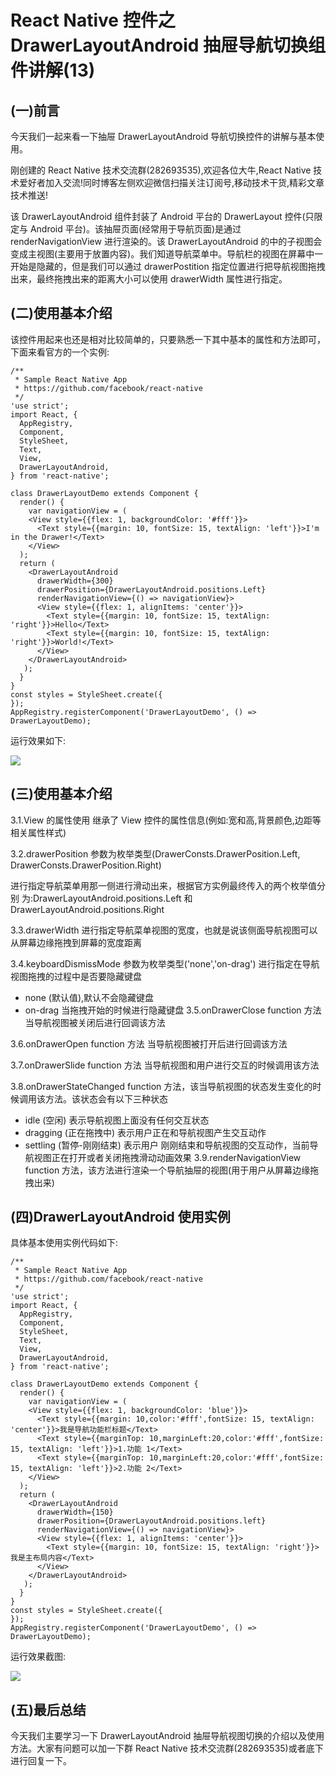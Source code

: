 # React Native 控件之 DrawerLayoutAndroid 抽屉导航切换组件讲解(13)

## (一)前言

今天我们一起来看一下抽屉 DrawerLayoutAndroid 导航切换控件的讲解与基本使用。

刚创建的 React Native 技术交流群(282693535),欢迎各位大牛,React Native 技术爱好者加入交流!同时博客左侧欢迎微信扫描关注订阅号,移动技术干货,精彩文章技术推送!

该 DrawerLayoutAndroid 组件封装了 Android 平台的 DrawerLayout 控件(只限定与 Android 平台)。该抽屉页面(经常用于导航页面)是通过 renderNavigationView 进行渲染的。该 DrawerLayoutAndroid 的中的子视图会变成主视图(主要用于放置内容)。我们知道导航菜单中。导航栏的视图在屏幕中一开始是隐藏的，但是我们可以通过 drawerPostition 指定位置进行把导航视图拖拽出来，最终拖拽出来的距离大小可以使用 drawerWidth 属性进行指定。

## (二)使用基本介绍

该控件用起来也还是相对比较简单的，只要熟悉一下其中基本的属性和方法即可，下面来看官方的一个实例:

```
/**
 * Sample React Native App
 * https://github.com/facebook/react-native
 */
'use strict';
import React, {
  AppRegistry,
  Component,
  StyleSheet,
  Text,
  View,
  DrawerLayoutAndroid,
} from 'react-native';
 
class DrawerLayoutDemo extends Component {
  render() {
    var navigationView = (
    <View style={{flex: 1, backgroundColor: '#fff'}}>
      <Text style={{margin: 10, fontSize: 15, textAlign: 'left'}}>I'm in the Drawer!</Text>
    </View>
  );
  return (
    <DrawerLayoutAndroid
      drawerWidth={300}
      drawerPosition={DrawerLayoutAndroid.positions.Left}
      renderNavigationView={() => navigationView}>
      <View style={{flex: 1, alignItems: 'center'}}>
        <Text style={{margin: 10, fontSize: 15, textAlign: 'right'}}>Hello</Text>
        <Text style={{margin: 10, fontSize: 15, textAlign: 'right'}}>World!</Text>
      </View>
    </DrawerLayoutAndroid>
   );
  }
}
const styles = StyleSheet.create({
});
AppRegistry.registerComponent('DrawerLayoutDemo', () => DrawerLayoutDemo);
```

运行效果如下:

![](images/77.jpg)

## (三)使用基本介绍

3.1.View 的属性使用  继承了 View 控件的属性信息(例如:宽和高,背景颜色,边距等相关属性样式)

3.2.drawerPosition   参数为枚举类型(DrawerConsts.DrawerPosition.Left, DrawerConsts.DrawerPosition.Right)

进行指定导航菜单用那一侧进行滑动出来，根据官方实例最终传入的两个枚举值分别    为:DrawerLayoutAndroid.positions.Left 和 DrawerLayoutAndroid.positions.Right

3.3.drawerWidth  进行指定导航菜单视图的宽度，也就是说该侧面导航视图可以从屏幕边缘拖拽到屏幕的宽度距离

3.4.keyboardDismissMode    参数为枚举类型('none','on-drag') 进行指定在导航视图拖拽的过程中是否要隐藏键盘

  - none   (默认值),默认不会隐藏键盘
  - on-drag  当拖拽开始的时候进行隐藏键盘
3.5.onDrawerClose   function 方法 当导航视图被关闭后进行回调该方法

3.6.onDrawerOpen   function 方法 当导航视图被打开后进行回调该方法

3.7.onDrawerSlide  function  方法  当导航视图和用户进行交互的时候调用该方法

3.8.onDrawerStateChanged function 方法，该当导航视图的状态发生变化的时候调用该方法。该状态会有以下三种状态

  - idle (空闲) 表示导航视图上面没有任何交互状态
  - dragging (正在拖拽中)   表示用户正在和导航视图产生交互动作
  - settling (暂停-刚刚结束)  表示用户 刚刚结束和导航视图的交互动作，当前导航视图正在打开或者关闭拖拽滑动动画效果
3.9.renderNavigationView  function 方法，该方法进行渲染一个导航抽屉的视图(用于用户从屏幕边缘拖拽出来)

## (四)DrawerLayoutAndroid 使用实例

具体基本使用实例代码如下:

```
/**
 * Sample React Native App
 * https://github.com/facebook/react-native
 */
'use strict';
import React, {
  AppRegistry,
  Component,
  StyleSheet,
  Text,
  View,
  DrawerLayoutAndroid,
} from 'react-native';
 
class DrawerLayoutDemo extends Component {
  render() {
    var navigationView = (
    <View style={{flex: 1, backgroundColor: 'blue'}}>
      <Text style={{margin: 10,color:'#fff',fontSize: 15, textAlign: 'center'}}>我是导航功能栏标题</Text>
      <Text style={{marginTop: 10,marginLeft:20,color:'#fff',fontSize: 15, textAlign: 'left'}}>1.功能 1</Text>
      <Text style={{marginTop: 10,marginLeft:20,color:'#fff',fontSize: 15, textAlign: 'left'}}>2.功能 2</Text>
    </View>
  );
  return (
    <DrawerLayoutAndroid
      drawerWidth={150}
      drawerPosition={DrawerLayoutAndroid.positions.left}
      renderNavigationView={() => navigationView}>
      <View style={{flex: 1, alignItems: 'center'}}>
        <Text style={{margin: 10, fontSize: 15, textAlign: 'right'}}>我是主布局内容</Text>
      </View>
    </DrawerLayoutAndroid>
   );
  }
}
const styles = StyleSheet.create({
});
AppRegistry.registerComponent('DrawerLayoutDemo', () => DrawerLayoutDemo);
```

运行效果截图:

![](images/78.jpg)

## (五)最后总结

今天我们主要学习一下 DrawerLayoutAndroid 抽屉导航视图切换的介绍以及使用方法。大家有问题可以加一下群 React Native 技术交流群(282693535)或者底下进行回复一下。